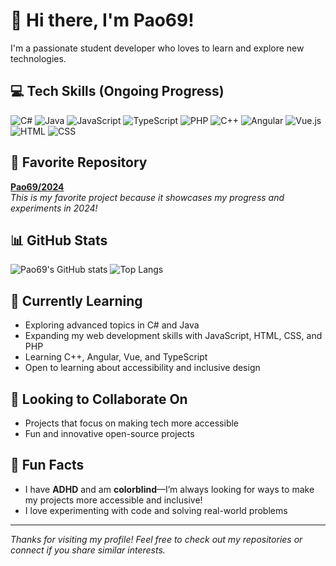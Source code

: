 # 👋 Hi there, I'm Pao69!

I'm a passionate student developer who loves to learn and explore new technologies.

## 💻 Tech Skills (Ongoing Progress)
![C#](https://img.shields.io/badge/C%23-239120?style=flat-square&logo=c-sharp&logoColor=white)
![Java](https://img.shields.io/badge/Java-007396?style=flat-square&logo=java&logoColor=white)
![JavaScript](https://img.shields.io/badge/JavaScript-F7DF1E?style=flat-square&logo=javascript&logoColor=black)
![TypeScript](https://img.shields.io/badge/TypeScript-3178C6?style=flat-square&logo=typescript&logoColor=white)
![PHP](https://img.shields.io/badge/PHP-777BB4?style=flat-square&logo=php&logoColor=white)
![C++](https://img.shields.io/badge/C++-00599C?style=flat-square&logo=c%2B%2B&logoColor=white)
![Angular](https://img.shields.io/badge/Angular-DD0031?style=flat-square&logo=angular&logoColor=white)
![Vue.js](https://img.shields.io/badge/Vue.js-35495E?style=flat-square&logo=vue.js&logoColor=4FC08D)
![HTML](https://img.shields.io/badge/HTML5-E34F26?style=flat-square&logo=html5&logoColor=white)
![CSS](https://img.shields.io/badge/CSS3-1572B6?style=flat-square&logo=css3&logoColor=white)

## 🌟 Favorite Repository
[**Pao69/2024**](https://github.com/Pao69/2024)  
*This is my favorite project because it showcases my progress and experiments in 2024!*

## 📊 GitHub Stats
![Pao69's GitHub stats](https://github-readme-stats.vercel.app/api?username=Pao69&show_icons=true&theme=default)
![Top Langs](https://github-readme-stats.vercel.app/api/top-langs/?username=Pao69&layout=compact)

## 🌱 Currently Learning
- Exploring advanced topics in C# and Java
- Expanding my web development skills with JavaScript, HTML, CSS, and PHP
- Learning C++, Angular, Vue, and TypeScript
- Open to learning about accessibility and inclusive design

## 🤝 Looking to Collaborate On
- Projects that focus on making tech more accessible
- Fun and innovative open-source projects

## 🧠 Fun Facts
- I have **ADHD** and am **colorblind**—I’m always looking for ways to make my projects more accessible and inclusive!
- I love experimenting with code and solving real-world problems
---

_Thanks for visiting my profile! Feel free to check out my repositories or connect if you share similar interests._
